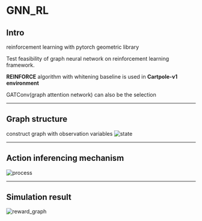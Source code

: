 # GNN_RL
## Intro
reinforcement learning with pytorch geometric library

Test feasibility of graph neural network on reinforcement learning framework.

**REINFORCE** algorithm with whitening baseline is used in **Cartpole-v1 environment**

GATConv(graph attention network) can also be the selection
* * *
## Graph structure
construct graph with observation variables
![state](https://user-images.githubusercontent.com/31655488/109790122-66e03980-7c54-11eb-87fe-96804248892d.png)
* * *
## Action inferencing mechanism
![process](https://user-images.githubusercontent.com/31655488/109790155-72cbfb80-7c54-11eb-8376-e5251a67c066.png)
* * *
## Simulation result
![reward_graph](https://user-images.githubusercontent.com/31655488/109787401-86c22e00-7c51-11eb-9061-a374ec7adb0a.png)
